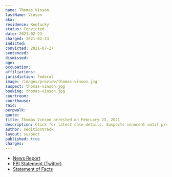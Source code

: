 ```yaml
---
name: Thomas Vinson
lastName: Vinson
aka:
residence: Kentucky
status: Convicted
date: 2021-02-23
charged: 2021-02-23
indicted:
convicted: 2021-07-27
sentenced: 
dismissed: 
age:
occupation:
affiliations:
jurisdiction: Federal
image: /images/preview/thomas-vinson.jpg
suspect: thomas-vinson.jpg
booking: thomas-vinson.jpg
courtroom:
courthouse:
raid:
perpwalk:
quote:
title: Thomas Vinson arrested on February 23, 2021
description: Click for latest case details. Suspects innocent until proven guilty.
author: seditiontrack
layout: suspect
published: true
charges:
---
```

- [News Report](https://www.kentucky.com/news/local/crime/article249457150.)
- [FBI Statement (Twitter)](https://twitter.com/FBILouisville/status/1364284639385378825)
- [Statement of Facts](https://extremism.gwu.edu/sites/g/files/zaxdzs2191/f/Lori%20Vinson%20and%20Thomas%20Vinson%20Statement%20of%20Facts.pdf)
